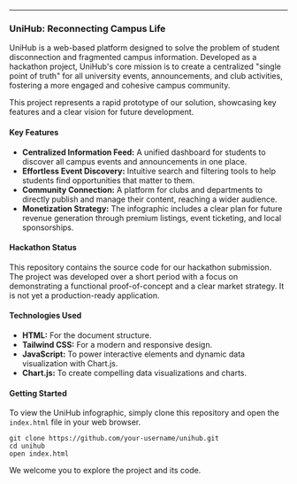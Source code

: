 -----

### UniHub: Reconnecting Campus Life

UniHub is a web-based platform designed to solve the problem of student disconnection and fragmented campus information. Developed as a hackathon project, UniHub's core mission is to create a centralized "single point of truth" for all university events, announcements, and club activities, fostering a more engaged and cohesive campus community.

This project represents a rapid prototype of our solution, showcasing key features and a clear vision for future development.

#### Key Features

  * **Centralized Information Feed:** A unified dashboard for students to discover all campus events and announcements in one place.
  * **Effortless Event Discovery:** Intuitive search and filtering tools to help students find opportunities that matter to them.
  * **Community Connection:** A platform for clubs and departments to directly publish and manage their content, reaching a wider audience.
  * **Monetization Strategy:** The infographic includes a clear plan for future revenue generation through premium listings, event ticketing, and local sponsorships.

#### Hackathon Status

This repository contains the source code for our hackathon submission. The project was developed over a short period with a focus on demonstrating a functional proof-of-concept and a clear market strategy. It is not yet a production-ready application.

#### Technologies Used

  * **HTML:** For the document structure.
  * **Tailwind CSS:** For a modern and responsive design.
  * **JavaScript:** To power interactive elements and dynamic data visualization with Chart.js.
  * **Chart.js:** To create compelling data visualizations and charts.

#### Getting Started

To view the UniHub infographic, simply clone this repository and open the `index.html` file in your web browser.

```
git clone https://github.com/your-username/unihub.git
cd unihub
open index.html
```

We welcome you to explore the project and its code.

